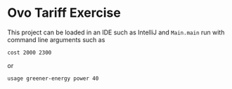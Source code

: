 # Ovo Tariff Exercise

This project can be loaded in an IDE such as IntelliJ and `Main.main` run with command line arguments such as

`cost 2000 2300`

or

`usage greener-energy power 40`